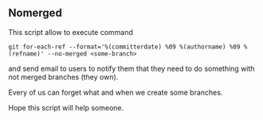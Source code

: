 Nomerged
--------
This script allow to execute command
```
git for-each-ref --format='%(committerdate) %09 %(authorname) %09 %(refname)' --no-merged <some-branch>
```
and send email to users to notify them that they need to do something with not merged branches (they own).

Every of us can forget what and when we create some branches.

Hope this script will help someone.